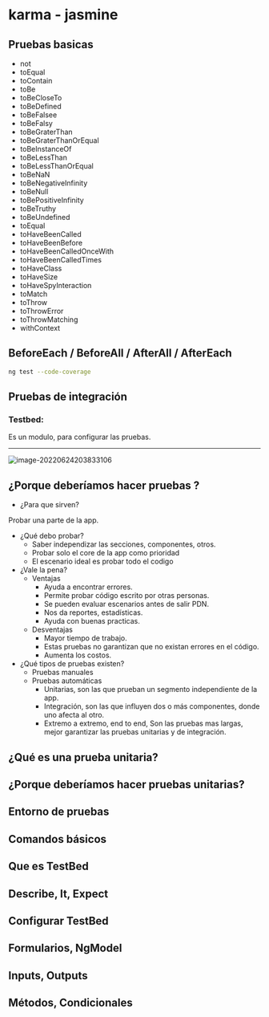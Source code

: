 # karma - jasmine

## Pruebas basicas

* not
* toEqual
* toContain
* toBe
* toBeCloseTo
* toBeDefined
* toBeFalsee
* toBeFalsy
* toBeGraterThan
* toBeGraterThanOrEqual
* toBeInstanceOf
* toBeLessThan
* toBeLessThanOrEqual
* toBeNaN
* toBeNegativeInfinity
* toBeNull
* toBePositiveInfinity
* toBeTruthy
* toBeUndefined
* toEqual
* toHaveBeenCalled
* toHaveBeenBefore
* toHaveBeenCalledOnceWith
* toHaveBeenCalledTimes
* toHaveClass
* toHaveSize
* toHaveSpyInteraction
* toMatch
* toThrow
* toThrowError
* toThrowMatching
* withContext

## BeforeEach / BeforeAll / AfterAll / AfterEach

~~~sh
ng test --code-coverage
~~~

## Pruebas de integración

### Testbed:

Es un modulo, para configurar las pruebas.

---

![image-20220624203833106](..\Notes\imagenes\programaKarmaJasm.png)

## ¿Porque deberíamos hacer pruebas ?

* ¿Para que sirven?

Probar una parte de la app.

* ¿Qué debo probar?
  * Saber independizar las secciones, componentes, otros.
  * Probar solo el core de la app como prioridad
  * El escenario ideal es probar todo el codigo
* ¿Vale la pena?
  * Ventajas
    * Ayuda a encontrar errores.
    * Permite probar código escrito por otras personas.
    * Se pueden evaluar escenarios antes de salir PDN.
    * Nos da reportes, estadísticas.
    * Ayuda con buenas practicas.
  * Desventajas
    * Mayor tiempo de trabajo.
    * Estas pruebas no garantizan que no existan errores en el código.
    * Aumenta los costos.
* ¿Qué tipos de pruebas existen?
  * Pruebas manuales
  * Pruebas automáticas
    * Unitarias, son las que prueban un segmento independiente de la app.
    * Integración, son las que influyen dos o más componentes, donde uno afecta al otro.
    * Extremo a extremo, end to end, Son las pruebas mas largas, mejor garantizar las pruebas unitarias y de integración.

## ¿Qué es una prueba unitaria?

## ¿Porque deberíamos hacer pruebas unitarias?

## Entorno de pruebas

## Comandos básicos

## Que es TestBed

## Describe, It, Expect

##  Configurar TestBed

## Formularios, NgModel

## Inputs, Outputs

## Métodos, Condicionales



